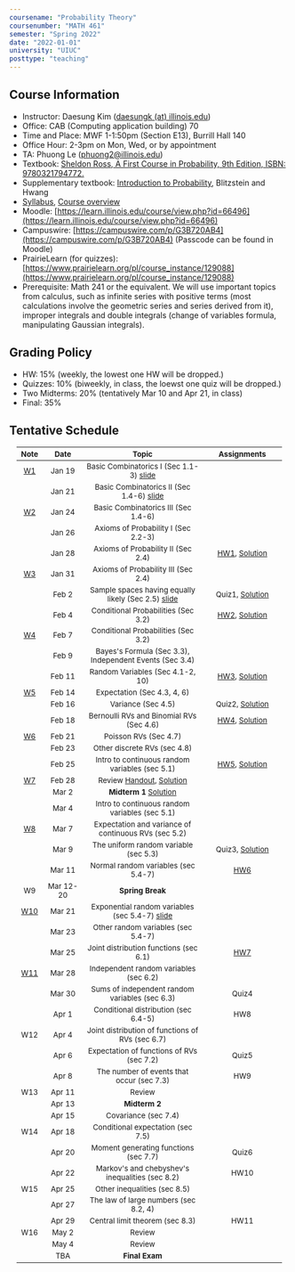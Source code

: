 ```yaml
---
coursename: "Probability Theory"
coursenumber: "MATH 461"
semester: "Spring 2022"
date: "2022-01-01"
university: "UIUC"
posttype: "teaching"
---
```


## Course Information 
- Instructor: Daesung Kim ([daesungk (at) illinois.edu](mailto:daesungk@illinois.edu))
- Office: CAB (Computing application building) 70
- Time and Place: MWF 1-1:50pm (Section E13), Burrill Hall 140
- Office Hour: 2-3pm on Mon, Wed, or by appointment
- TA: Phuong Le (phuong2@illinois.edu)
- Textbook: [Sheldon Ross, A First Course in Probability, 9th Edition, ISBN: 9780321794772.](https://www.amazon.com/First-Course-Probability-9th/dp/032179477X)
- Supplementary textbook: [Introduction to Probability](http://probabilitybook.net), Blitzstein and Hwang
- [Syllabus](syllabus.pdf), [Course overview](overview.pdf) 
- Moodle: [https://learn.illinois.edu/course/view.php?id=66496](https://learn.illinois.edu/course/view.php?id=66496)
- Campuswire: [https://campuswire.com/p/G3B720AB4](https://campuswire.com/p/G3B720AB4) (Passcode can be found in Moodle)
- PrairieLearn (for quizzes): [https://www.prairielearn.org/pl/course_instance/129088](https://www.prairielearn.org/pl/course_instance/129088)
- Prerequisite: Math 241 or the equivalent. We will use important topics from calculus, such as infinite series with positive terms (most calculations involve the geometric series and series derived from it), improper integrals and double integrals (change of variables formula, manipulating Gaussian integrals).

## Grading Policy
- HW: 15% (weekly, the lowest one HW will be dropped.)
- Quizzes: 10% (biweekly, in class, the loewst one quiz will be dropped.)
- Two Midterms: 20% (tentatively Mar 10 and Apr 21, in class)
- Final: 35%

## Tentative Schedule 
| Note           | Date      | Topic                                                           | Assignments                             |
| ---            | ---       | ---                                                             | ---                                     |
| [W1](w1.pdf)   | Jan 19    | Basic Combinatorics I (Sec 1.1-3) [slide](lec1.pdf)             |                                         |
|                | Jan 21    | Basic Combinatorics II (Sec 1.4-6) [slide](lec2.pdf)            |                                         |
| [W2](w2.pdf)   | Jan 24    | Basic Combinatorics III (Sec 1.4-6)                             |                                         |
|                | Jan 26    | Axioms of Probability I (Sec 2.2-3)                             |                                         |
|                | Jan 28    | Axioms of Probability II (Sec 2.4)                              | [HW1](hw1.pdf), [Solution](hw1-sol.pdf) |
| [W3](w3.pdf)   | Jan 31    | Axioms of Probability III (Sec 2.4)                             |                                         |
|                | Feb 2     | Sample spaces having equally likely (Sec 2.5) [slide](lec5.pdf) | Quiz1, [Solution](quiz1-sol.pdf)        |
|                | Feb 4     | Conditional Probabilities (Sec 3.2)                             | [HW2](hw2.pdf), [Solution](hw2-sol.pdf) |
| [W4](w4.pdf)   | Feb 7     | Conditional Probabilities (Sec 3.2)                             |                                         |
|                | Feb 9     | Bayes's Formula (Sec 3.3), Independent Events (Sec 3.4)         |                                         |
|                | Feb 11    | Random Variables (Sec 4.1-2, 10)                                | [HW3](hw3.pdf), [Solution](hw3-sol.pdf) |
| [W5](w5.pdf)   | Feb 14    | Expectation (Sec 4.3, 4, 6)                                     |                                         |
|                | Feb 16    | Variance (Sec 4.5)                                              | Quiz2, [Solution](quiz2-sol.pdf)        |
|                | Feb 18    | Bernoulli RVs and Binomial RVs (Sec 4.6)                        | [HW4](hw4.pdf), [Solution](hw4-sol.pdf) |
| [W6](w6.pdf)   | Feb 21    | Poisson RVs (Sec 4.7)                                           |                                         |
|                | Feb 23    | Other discrete RVs (sec 4.8)                                    |                                         |
|                | Feb 25    | Intro to continuous random variables (sec 5.1)                  | [HW5](hw5.pdf), [Solution](hw5-sol.pdf) |
| [W7](w7.pdf)   | Feb 28    | Review [Handout](e-1-prac.pdf), [Solution](e-1-prac-sol.pdf)    |                                         |
|                | Mar 2     | **Midterm 1** [Solution](e-1-sol.pdf)                           |                                         |
|                | Mar 4     | Intro to continuous random variables (sec 5.1)                  |                                         |
| [W8](w8.pdf)   | Mar 7     | Expectation and variance of continuous RVs (sec 5.2)            |                                         |
|                | Mar 9     | The uniform random variable (sec 5.3)                           | Quiz3, [Solution](quiz3-sol.pdf)        |
|                | Mar 11    | Normal random variables (sec 5.4-7)                             | [HW6](hw6.pdf)                          |
| W9             | Mar 12-20 | **Spring Break**                                                |                                         |
| [W10](w10.pdf) | Mar 21    | Exponential random variables (sec 5.4-7) [slide](lec22.pdf)     |                                         |
|                | Mar 23    | Other random variables (sec 5.4-7)                              |                                         |
|                | Mar 25    | Joint distribution functions (sec 6.1)                          | [HW7](hw7.pdf)                          |
| [W11](w11.pdf) | Mar 28    | Independent random variables (sec 6.2)                          |                                         |
|                | Mar 30    | Sums of independent random variables (sec 6.3)                  | Quiz4                                   |
|                | Apr 1     | Conditional distribution (sec 6.4-5)                            | HW8                                     |
| W12            | Apr 4     | Joint distribution of functions of RVs (sec 6.7)                |                                         |
|                | Apr 6     | Expectation of functions of RVs (sec 7.2)                       | Quiz5                                   |
|                | Apr 8     | The number of events that occur (sec 7.3)                       | HW9                                     |
| W13            | Apr 11    | Review                                                          |                                         |
|                | Apr 13    | **Midterm 2**                                                   |                                         |
|                | Apr 15    | Covariance (sec 7.4)                                            |                                         |
| W14            | Apr 18    | Conditional expectation (sec 7.5)                               |                                         |
|                | Apr 20    | Moment generating functions (sec 7.7)                           | Quiz6                                   |
|                | Apr 22    | Markov's and chebyshev's inequalities (sec 8.2)                 | HW10                                    |
| W15            | Apr 25    | Other inequalities (sec 8.5)                                    |                                         |
|                | Apr 27    | The law of large numbers (sec 8.2, 4)                           |                                         |
|                | Apr 29    | Central limit theorem (sec 8.3)                                 | HW11                                    |
| W16            | May 2     | Review                                                          |                                         |
|                | May 4     | Review                                                          |                                         |
|                | TBA       | **Final Exam**                                                  |                                         |


<style>
table {
    width: 95%;
    margin: 0px auto;
    font-size: 95%;
    text-align: center;
}
table td:first-of-type {
    text-align: center;
}
table td:nth-of-type(2) {
    text-align: center;
}
table td:nth-of-type(4) {
    text-align: center;
}
table th:first-of-type {
    width: 10%;
    text-align: center;
}
table th:nth-of-type(2) {
    width: 15%;
    text-align: center;
}
table th:nth-of-type(3) {
    width: 45%;
    text-align: center;
}
table th:nth-of-type(4) {
    width: 30%;
    text-align: center;
}
</style>
